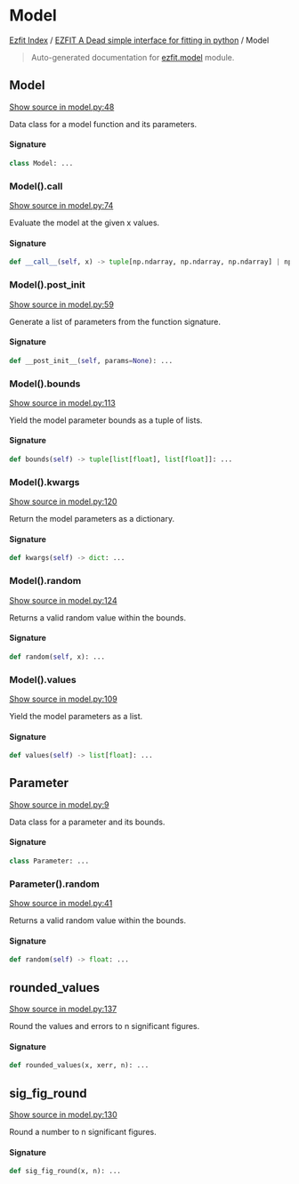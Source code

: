 # Model

[Ezfit Index](../README.md#ezfit-index) / [EZFIT A Dead simple interface for fitting in python](./index.md#ezfit-a-dead-simple-interface-for-fitting-in-python) / Model

> Auto-generated documentation for [ezfit.model](../../ezfit/model.py) module.

## Model

[Show source in model.py:48](../../ezfit/model.py#L48)

Data class for a model function and its parameters.

#### Signature

```python
class Model: ...
```

### Model().__call__

[Show source in model.py:74](../../ezfit/model.py#L74)

Evaluate the model at the given x values.

#### Signature

```python
def __call__(self, x) -> tuple[np.ndarray, np.ndarray, np.ndarray] | np.ndarray: ...
```

### Model().__post_init__

[Show source in model.py:59](../../ezfit/model.py#L59)

Generate a list of parameters from the function signature.

#### Signature

```python
def __post_init__(self, params=None): ...
```

### Model().bounds

[Show source in model.py:113](../../ezfit/model.py#L113)

Yield the model parameter bounds as a tuple of lists.

#### Signature

```python
def bounds(self) -> tuple[list[float], list[float]]: ...
```

### Model().kwargs

[Show source in model.py:120](../../ezfit/model.py#L120)

Return the model parameters as a dictionary.

#### Signature

```python
def kwargs(self) -> dict: ...
```

### Model().random

[Show source in model.py:124](../../ezfit/model.py#L124)

Returns a valid random value within the bounds.

#### Signature

```python
def random(self, x): ...
```

### Model().values

[Show source in model.py:109](../../ezfit/model.py#L109)

Yield the model parameters as a list.

#### Signature

```python
def values(self) -> list[float]: ...
```



## Parameter

[Show source in model.py:9](../../ezfit/model.py#L9)

Data class for a parameter and its bounds.

#### Signature

```python
class Parameter: ...
```

### Parameter().random

[Show source in model.py:41](../../ezfit/model.py#L41)

Returns a valid random value within the bounds.

#### Signature

```python
def random(self) -> float: ...
```



## rounded_values

[Show source in model.py:137](../../ezfit/model.py#L137)

Round the values and errors to n significant figures.

#### Signature

```python
def rounded_values(x, xerr, n): ...
```



## sig_fig_round

[Show source in model.py:130](../../ezfit/model.py#L130)

Round a number to n significant figures.

#### Signature

```python
def sig_fig_round(x, n): ...
```
